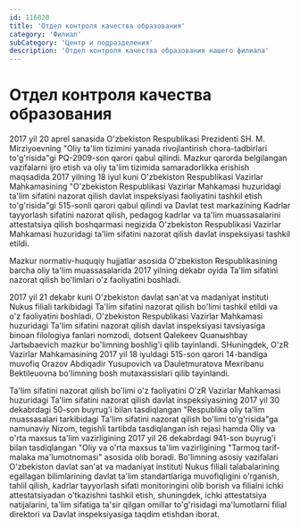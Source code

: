 ```yaml
---
id: 116020
title: 'Отдел контроля качества образования'
category: 'Филиал'
subCategory: 'Центр и подразделения'
description: 'Отдел контроля качества образования нашего филиала'
---
```


# Отдел контроля качества образования

2017 yil 20 aprel sanasida O'zbekiston Respublikasi Prezidenti SH. M. Mirziyoevning "Oliy ta'lim tizimini yanada rivojlantirish chora-tadbirlari to'g'risida"gi PQ-2909-son qarori qabul qilindi. Mazkur qarorda belgilangan vazifalarni ijro etish va oliy ta'lim tizimida samaradorlikka erishish maqsadida 2017 yilning 18 iyul kuni O'zbekiston Respublikasi Vazirlar Mahkamasining "O'zbekiston Respublikasi Vazirlar Mahkamasi huzuridagi ta'lim sifatini nazorat qilish davlat inspeksiyasi faoliyatini tashkil etish to'g'risida"gi 515-sonli qarori qabul qilindi va Davlat test markazining Kadrlar tayyorlash sifatini nazorat qilish, pedagog kadrlar va ta'lim muassasalarini attestatsiya qilish boshqarmasi negizida O'zbekiston Respublikasi Vazirlar Mahkamasi huzuridagi ta'lim sifatini nazorat qilish davlat inspeksiyasi tashkil etildi.

Mazkur normativ-huquqiy hujjatlar asosida O'zbekiston Respublikasining barcha oliy ta'lim muassasalarida 2017 yilning dekabr oyida Ta'lim sifatini nazorat qilish bo'limlari o'z faoliyatini boshladi.

2017 yil 21 dekabr kuni O'zbekiston davlat san'at va madaniyat instituti Nukus filiali tarkibidagi Ta'lim sifatini nazorat qilish bo'limi tashkil etildi va o'z faoliyatini boshladi. O'zbekiston Respublikasi Vazirlar Mahkamasi huzuridagi Ta'lim sifatini nazorat qilish davlat inspeksiyasi tavsiyasiga binoan filologiya fanlari nomzodi, dotsent Qalekeev Quanыshbay Jartыbaevich mazkur bo'limning boshlig'i qilib tayinlandi. SHuningdek, O'zR Vazirlar Mahkamasining 2017 yil 18 iyuldagi 515-son qarori 14-bandiga muvofiq Orazov Abdiqadir Yusupovich va Dauletmuratova Mexribanu Bektileuovna bo'limning bosh mutaxassislari qilib tayinlandi.

Ta'lim sifatini nazorat qilish bo'limi o'z faoliyatini O'zR Vazirlar Mahkamasi huzuridagi Ta'lim sifatini nazorat qilish davlat inspeksiyasining 2017 yil 30 dekabrdagi 50-son buyrug'i bilan tasdiqlangan "Respublika oliy ta'lim muassasalari tarkibidagi Ta'lim sifatini nazorat qilish bo'limi to'g'risida"ga namunaviy Nizom, tegishli tartibda tasdiqlangan ish rejasi hamda Oliy va o'rta maxsus ta'lim vazirligining 2017 yil 26 dekabrdagi 941-son buyrug'i bilan tasdiqlangan "Oliy va o'rta maxsus ta'lim vazirligining "Tarmoq tarif-malaka ma'lumotnomasi" asosida olib boradi. Bo'limning asosiy vazifalari O'zbekiston davlat san'at va madaniyat instituti Nukus filiali talabalarining egallagan bilimlarining davlat ta'lim standartlariga muvofiqligini o'rganish, tahlil qilish, kadrlar tayyorlash sifati monitoringini olib borish va filialni ichki attestatsiyadan o'tkazishni tashkil etish, shuningdek, ichki attestatsiya natijalarini, ta'lim sifatiga ta'sir qilgan omillar to'g'risidagi ma'lumotlarni filial direktori va Davlat inspeksiyasiga taqdim etishdan iborat.
